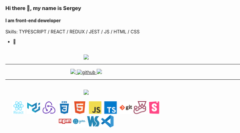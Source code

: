 ### Hi there 👋, my name is **Sergey**
#### I am front-end deweloper


Skills: TYPESCRIPT / REACT / REDUX / JEST / JS / HTML / CSS

- 🔭
 ##
<p align="center"><img align="center" src="https://profile-counter.glitch.me/{Rumata-SL}/count.svg" /></p>

<div align="center">
 <hr width="842em">
  <a href="https://profile-summary-for-github.com/user/Rumata-SL">
  <img height="155em" src="https://github-readme-stats.vercel.app/api/top-langs/?username=Rumata-SL&layout=compact&langs_count=7&theme=dark&bg_color=000&title_color=fff&text_color=fff"/>
    <img src='https://cdn.jsdelivr.net/npm/simple-icons@3.0.1/icons/github.svg' alt='github' height='40'>
  <img height="155em" src="https://github-readme-stats.vercel.app/api?username=Rumata-SL&show_icons=true&theme=dark&bg_color=000&title_color=fff&text_color=fff&include_all_commits=true&count_private=true">
   <hr width="842em">
   <br>
  <img width="842em" src="https://activity-graph.herokuapp.com/graph?username=Rumata-SL&theme=xcode&bg_color=000" />
  </a>
</div>
<br>
<div align="center">
  <img src="https://github.com/devicons/devicon/blob/master/icons/react/react-original-wordmark.svg" title="React" alt="React" width="40" height="40"/>&nbsp;
  <img src="https://github.com/devicons/devicon/blob/master/icons/materialui/materialui-original.svg" title="Material UI" alt="Material UI" width="40" height="40"/>&nbsp;
  <img src="https://github.com/devicons/devicon/blob/master/icons/redux/redux-original.svg" title="Redux" alt="Redux " width="40" height="40"/>&nbsp;
  <img src="https://github.com/devicons/devicon/blob/master/icons/css3/css3-plain-wordmark.svg"  title="CSS3" alt="CSS" width="40" height="40"/>&nbsp;
  <img src="https://github.com/devicons/devicon/blob/master/icons/html5/html5-original.svg" title="HTML5" alt="HTML" width="40" height="40"/>&nbsp;
  <img src="https://github.com/devicons/devicon/blob/master/icons/javascript/javascript-original.svg" title="JavaScript" alt="JavaScript" width="40" height="40"/>&nbsp;
  <img src="https://raw.githubusercontent.com/devicons/devicon/1119b9f84c0290e0f0b38982099a2bd027a48bf1/icons/typescript/typescript-original.svg" title="TypeScript" alt="TypeScript" width="40" height="40"/>&nbsp;
  <img src="https://github.com/devicons/devicon/blob/master/icons/git/git-original-wordmark.svg" title="Git" **alt="Git" width="40" height="40"/>
  <img src="https://raw.githubusercontent.com/devicons/devicon/1119b9f84c0290e0f0b38982099a2bd027a48bf1/icons/jest/jest-plain.svg" title="Jest" **alt="Git" width="40" height="40"/>
  <img src="https://raw.githubusercontent.com/devicons/devicon/1119b9f84c0290e0f0b38982099a2bd027a48bf1/icons/storybook/storybook-original.svg" title="storybook" **alt="storybook" width="40" height="40"/>
  <img src="https://raw.githubusercontent.com/devicons/devicon/1119b9f84c0290e0f0b38982099a2bd027a48bf1/icons/npm/npm-original-wordmark.svg" title="NPM" **alt="NPM" width="40" height="40"/>
 <img src="https://raw.githubusercontent.com/devicons/devicon/1119b9f84c0290e0f0b38982099a2bd027a48bf1/icons/yarn/yarn-original-wordmark.svg" title="YARN" **alt="NPM" width="40" height="40"/>
  <img src="https://raw.githubusercontent.com/devicons/devicon/1119b9f84c0290e0f0b38982099a2bd027a48bf1/icons/webstorm/webstorm-plain.svg" title="YARN" **alt="NPM" width="40" height="40"/>
  <img src="https://raw.githubusercontent.com/devicons/devicon/1119b9f84c0290e0f0b38982099a2bd027a48bf1/icons/vscode/vscode-original.svg" title="YARN" **alt="NPM" width="40" height="40"/>
 
</div>
 
